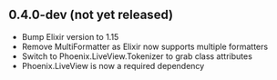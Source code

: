 
## 0.4.0-dev (not yet released)

- Bump Elixir version to 1.15
- Remove MultiFormatter as Elixir now supports multiple formatters
- Switch to Phoenix.LiveView.Tokenizer to grab class attributes
- Phoenix.LiveView is now a required dependency
